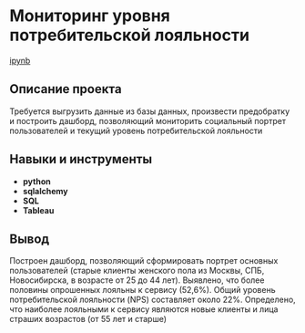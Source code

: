 # Мониторинг уровня потребительской лояльности

[ipynb](https://github.com/VellStef/Portfolio/blob/main/Net%20Promoter%20Score/Исследование%20уровня%20потребительской%20лояльности.ipynb)

## Описание проекта

Требуется выгрузить данные из базы данных, произвести предобратку и построить дашборд, позволяющий мониторить социальный портрет пользователей и текущий уровень потребительской лояльности



## Навыки и инструменты

- **python**
- **sqlalchemy**
- **SQL**
- **Tableau**



## Вывод

Построен дашборд, позволяющий сформировать портрет основных пользователей (старые клиенты женского пола из Москвы, СПБ, Новосибирска, в возрасте от 25 до 44 лет). Выявлено, что более половины опрошенных лояльны к сервису (52,6%). Общий уровень потребительской лояльности (NPS) составляет около 22%. Определено, что наиболее лояльными к сервису являются новые клиенты и лица страших возрастов (от 55 лет и старше)
